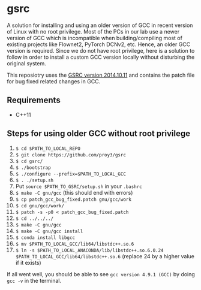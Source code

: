 # gsrc
A solution for installing and using an older version of GCC in recent version of Linux with no root privilege. Most of the PCs in our lab use a newer version of GCC which is incompatible when building/compiling most of existing projects like Flownet2, PyTorch DCNv2, etc. Hence, an older GCC version is required. Since we do not have root privilege, here is a solution to follow in order to install a custom GCC version locally without disturbing the original system.

This reposiotry uses the [GSRC version 2014.10.11](https://ftp.gnu.org/gnu/gsrc/) and contains the patch file for bug fixed related changes in GCC.

## Requirements
- C++11

## Steps for using older GCC without root privilege
1. `$ cd $PATH_TO_LOCAL_REPO`
2. `$ git clone https://github.com/proy3/gsrc`
3. `$ cd gsrc/`
4. `$ ./bootstrap`
5. `$ ./configure --prefix=$PATH_TO_LOCAL_GCC`
6. `$ . ./setup.sh`
7. Put `source $PATH_TO_GSRC/setup.sh` in your `.bashrc`
8. `$ make -C gnu/gcc` (this should end with errors)
9. `$ cp patch_gcc_bug_fixed.patch gnu/gcc/work`
10. `$ cd gnu/gcc/work/`
11. `$ patch -s -p0 < patch_gcc_bug_fixed.patch`
12. `$ cd ../../../`
13. `$ make -C gnu/gcc`
14. `$ make -C gnu/gcc install`
15. `$ conda install libgcc`
16. `$ mv $PATH_TO_LOCAL_GCC/lib64/libstdc++.so.6`
17. `$ ln -s $PATH_TO_LOCAL_ANACONDA/lib/libstdc++.so.6.0.24 $PATH_TO_LOCAL_GCC/lib64/libstdc++.so.6` (replace 24 by a higher value if it exists)

If all went well, you should be able to see `gcc version 4.9.1 (GCC)` by doing `gcc -v` in the terminal.
